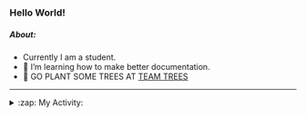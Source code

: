### Hello World!

##### About:
- Currently I am a student.
- 🌱 I’m learning how to make better documentation.
- 🌱 GO PLANT SOME TREES AT [TEAM TREES](https://teamtrees.org/)

---
<details>
  <summary>:zap: My Activity:</summary>
  
<!--START_SECTION:waka-->
![Code Time](http://img.shields.io/badge/Code%20Time-1%2C007%20hrs%2029%20mins-blue)

**I'm a Night 🦉** 

```text
🌞 Morning    94 commits     ███░░░░░░░░░░░░░░░░░░░░░░   13.39% 
🌆 Daytime    153 commits    █████░░░░░░░░░░░░░░░░░░░░   21.79% 
🌃 Evening    216 commits    ███████░░░░░░░░░░░░░░░░░░   30.77% 
🌙 Night      239 commits    ████████░░░░░░░░░░░░░░░░░   34.05%

```
📅 **I'm Most Productive on Tuesday** 

```text
Monday       105 commits    ███░░░░░░░░░░░░░░░░░░░░░░   14.96% 
Tuesday      133 commits    ████░░░░░░░░░░░░░░░░░░░░░   18.95% 
Wednesday    78 commits     ██░░░░░░░░░░░░░░░░░░░░░░░   11.11% 
Thursday     100 commits    ███░░░░░░░░░░░░░░░░░░░░░░   14.25% 
Friday       97 commits     ███░░░░░░░░░░░░░░░░░░░░░░   13.82% 
Saturday     81 commits     ███░░░░░░░░░░░░░░░░░░░░░░   11.54% 
Sunday       108 commits    ███░░░░░░░░░░░░░░░░░░░░░░   15.38%

```


📊 **This Week I Spent My Time On** 

```text
🔥 Editors: 
VS Code                  8 hrs 28 mins       █████████████████████████   100.0%

🐱‍💻 Projects: 
CSF22                    4 hrs 19 mins       ████████████░░░░░░░░░░░░░   51.09% 
praise-demo              2 hrs 16 mins       ██████░░░░░░░░░░░░░░░░░░░   26.9% 
file-utils               1 hr 51 mins        █████░░░░░░░░░░░░░░░░░░░░   22.01%

```


 Last Updated on 21/01/2023 20:04:09 UTC
<!--END_SECTION:waka-->
</details>
